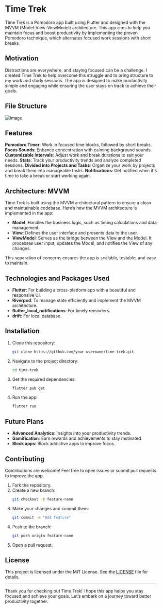 # Time Trek

Time Trek is a Pomodoro app built using Flutter and designed with the MVVM (Model-View-ViewModel) architecture. This app aims to help you maintain focus and boost productivity by implementing the proven Pomodoro technique, which alternates focused work sessions with short breaks.

## Motivation

Distractions are everywhere, and staying focused can be a challenge. I created Time Trek to help overcome this struggle and to bring structure to my work and study sessions. The app is designed to make productivity simple and engaging while ensuring the user stays on track to achieve their goals.

## File Structure
![image](https://github.com/user-attachments/assets/0436e93f-256f-4df8-9b28-684dbadf3255)


## Features

**Pomodoro Timer**: Work in focused time blocks, followed by short breaks.
**Focus Sounds**: Enhance concentration with calming background sounds.
**Customizable Intervals**: Adjust work and break durations to suit your needs.
**Stats**: Track your productivity trends and analyze completed sessions.
**Divided into Projects and Tasks**: Organize your work by projects and break them into manageable tasks.
**Notifications**: Get notified when it's time to take a break or start working again.

## Architecture: MVVM

Time Trek is built using the MVVM architectural pattern to ensure a clean and maintainable codebase. Here’s how the MVVM architecture is implemented in the app:

- **Model**: Handles the business logic, such as timing calculations and data management.
- **View**: Defines the user interface and presents data to the user.
- **ViewModel**: Serves as the bridge between the View and the Model. It processes user input, updates the Model, and notifies the View of any changes.

This separation of concerns ensures the app is scalable, testable, and easy to maintain.

## Technologies and Packages Used

- **Flutter**: For building a cross-platform app with a beautiful and responsive UI.
- **Riverpod**: To manage state efficiently and implement the MVVM architecture.
- **flutter_local_notifications**: For timely reminders.
- **drift**: For local database.

## Installation

1. Clone this repository:
   ```bash
   git clone https://github.com/your-username/time-trek.git
   ```
2. Navigate to the project directory:
   ```bash
   cd time-trek
   ```
3. Get the required dependencies:
   ```bash
   flutter pub get
   ```
4. Run the app:
   ```bash
   flutter run
   ```


## Future Plans

- **Advanced Analytics**: Insights into your productivity trends.
- **Gamification**: Earn rewards and achievements to stay motivated.
- **Block apps**: Block addictive apps to improve focus.


## Contributing

Contributions are welcome! Feel free to open issues or submit pull requests to improve the app.

1. Fork the repository.
2. Create a new branch:
   ```bash
   git checkout -b feature-name
   ```
3. Make your changes and commit them:
   ```bash
   git commit -m "Add feature"
   ```
4. Push to the branch:
   ```bash
   git push origin feature-name
   ```
5. Open a pull request.

## License

This project is licensed under the MIT License. See the [LICENSE](LICENSE) file for details.

---

Thank you for checking out Time Trek! I hope this app helps you stay focused and achieve your goals. Let’s embark on a journey toward better productivity together.

